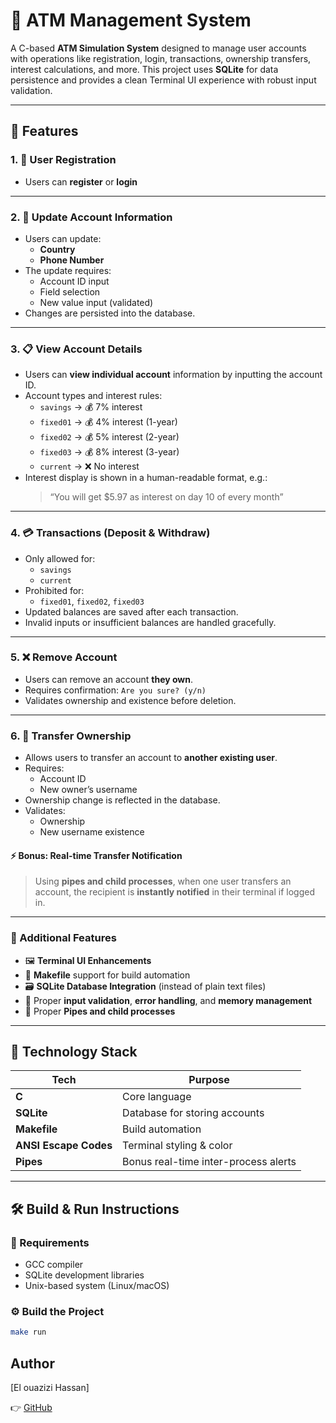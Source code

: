 <!-- README.md -->
# 🏦 ATM Management System

A C-based **ATM Simulation System** designed to manage user accounts with operations like registration, login, transactions, ownership transfers, interest calculations, and more. This project uses **SQLite** for data persistence and provides a clean Terminal UI experience with robust input validation.

---

## 🚀 Features

### 1. 👤 User Registration
- Users can **register**  or **login**


---

### 2. 📝 Update Account Information
- Users can update:
  - **Country**
  - **Phone Number**
- The update requires:
  - Account ID input
  - Field selection
  - New value input (validated)
- Changes are persisted into the database.

---

### 3. 📋 View Account Details
- Users can **view individual account** information by inputting the account ID.
- Account types and interest rules:
  - `savings` → 💰 7% interest
  - `fixed01` → 💰 4% interest (1-year)
  - `fixed02` → 💰 5% interest (2-year)
  - `fixed03` → 💰 8% interest (3-year)
  - `current` → ❌ No interest
- Interest display is shown in a human-readable format, e.g.:
  > “You will get $5.97 as interest on day 10 of every month”

---

### 4. 💳 Transactions (Deposit & Withdraw)
- Only allowed for:
  - `savings`
  - `current`
- Prohibited for:
  - `fixed01`, `fixed02`, `fixed03`
- Updated balances are saved after each transaction.
- Invalid inputs or insufficient balances are handled gracefully.

---

### 5. ❌ Remove Account
- Users can remove an account **they own**.
- Requires confirmation: `Are you sure? (y/n)`
- Validates ownership and existence before deletion.

---

### 6. 🔄 Transfer Ownership
- Allows users to transfer an account to **another existing user**.
- Requires:
  - Account ID
  - New owner’s username
- Ownership change is reflected in the database.
- Validates:
  - Ownership
  - New username existence

#### ⚡ Bonus: Real-time Transfer Notification
> Using **pipes and child processes**, when one user transfers an account, the recipient is **instantly notified** in their terminal if logged in.

---

### 🧪 Additional Features 
- 🖼️ **Terminal UI Enhancements**
- 🧰 **Makefile** support for build automation
- 🗃️ **SQLite Database Integration** (instead of plain text files)
- 🧼 Proper **input validation**, **error handling**, and **memory management**
- 🧼 Proper **Pipes and child processes**

---

## 🧱 Technology Stack

| Tech        | Purpose                            |
|-------------|------------------------------------|
| **C**       | Core language                      |
| **SQLite**  | Database for storing accounts      |
| **Makefile**| Build automation                   |
| **ANSI Escape Codes** | Terminal styling & color |
| **Pipes**   | Bonus real-time inter-process alerts |

---

## 🛠️ Build & Run Instructions

### 🔧 Requirements
- GCC compiler
- SQLite development libraries
- Unix-based system (Linux/macOS)



### ⚙️ Build the Project


```bash
make run

````



## Author

[El ouazizi Hassan]

👉 [GitHub](https://github.com/helouazizi/)

